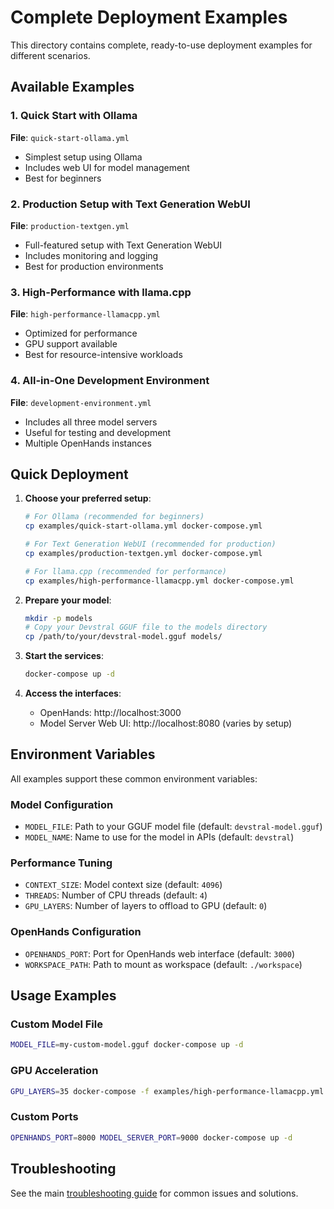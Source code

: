 # Complete Deployment Examples

This directory contains complete, ready-to-use deployment examples for different scenarios.

## Available Examples

### 1. Quick Start with Ollama
**File**: `quick-start-ollama.yml`
- Simplest setup using Ollama
- Includes web UI for model management
- Best for beginners

### 2. Production Setup with Text Generation WebUI
**File**: `production-textgen.yml`
- Full-featured setup with Text Generation WebUI
- Includes monitoring and logging
- Best for production environments

### 3. High-Performance with llama.cpp
**File**: `high-performance-llamacpp.yml`
- Optimized for performance
- GPU support available
- Best for resource-intensive workloads

### 4. All-in-One Development Environment
**File**: `development-environment.yml`
- Includes all three model servers
- Useful for testing and development
- Multiple OpenHands instances

## Quick Deployment

1. **Choose your preferred setup**:
   ```bash
   # For Ollama (recommended for beginners)
   cp examples/quick-start-ollama.yml docker-compose.yml
   
   # For Text Generation WebUI (recommended for production)
   cp examples/production-textgen.yml docker-compose.yml
   
   # For llama.cpp (recommended for performance)
   cp examples/high-performance-llamacpp.yml docker-compose.yml
   ```

2. **Prepare your model**:
   ```bash
   mkdir -p models
   # Copy your Devstral GGUF file to the models directory
   cp /path/to/your/devstral-model.gguf models/
   ```

3. **Start the services**:
   ```bash
   docker-compose up -d
   ```

4. **Access the interfaces**:
   - OpenHands: http://localhost:3000
   - Model Server Web UI: http://localhost:8080 (varies by setup)

## Environment Variables

All examples support these common environment variables:

### Model Configuration
- `MODEL_FILE`: Path to your GGUF model file (default: `devstral-model.gguf`)
- `MODEL_NAME`: Name to use for the model in APIs (default: `devstral`)

### Performance Tuning
- `CONTEXT_SIZE`: Model context size (default: `4096`)
- `THREADS`: Number of CPU threads (default: `4`)
- `GPU_LAYERS`: Number of layers to offload to GPU (default: `0`)

### OpenHands Configuration
- `OPENHANDS_PORT`: Port for OpenHands web interface (default: `3000`)
- `WORKSPACE_PATH`: Path to mount as workspace (default: `./workspace`)

## Usage Examples

### Custom Model File
```bash
MODEL_FILE=my-custom-model.gguf docker-compose up -d
```

### GPU Acceleration
```bash
GPU_LAYERS=35 docker-compose -f examples/high-performance-llamacpp.yml up -d
```

### Custom Ports
```bash
OPENHANDS_PORT=8000 MODEL_SERVER_PORT=9000 docker-compose up -d
```

## Troubleshooting

See the main [troubleshooting guide](../docs/troubleshooting.md) for common issues and solutions.